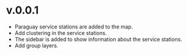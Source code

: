# v.0.0.1

- Paraguay service stations are added to the map.
- Add clustering in the service stations.
- The sidebar is added to show information about the service stations.
- Add group layers.
